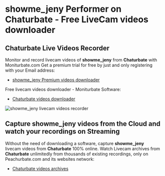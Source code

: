 # showme_jeny Performer on Chaturbate - Free LiveCam videos downloader

## Chaturbate Live Videos Recorder

Monitor and record livecam videos of **showme_jeny** from **Chaturbate** with Moniturbate.com
Get a premium trial for free by just and only registering with your Email address:
* [showme_jeny Premium videos downloader](https://moniturbate.com/request-demo-licence-key.html)

Free livecam videos downloader - Moniturbate Software:
* [Chaturbate videos downloader](https://moniturbate.com/moniturbate-download-software.html)

![showme_jeny livecam videos recorder](https://peachurnet.com/templates/moniturbate-software.png)


## Capture showme_jeny videos from the Cloud and watch your recordings on Streaming

Without the need of downloading a software, capture **showme_jeny** livecam videos from **Chaturbate** 100% online.
Watch Livecam archives from **Chaturbate** unlimitedly from thousands of existing recordings, only on Peachurbate.com and its websites network:
* [Chaturbate videos archives](https://peachurnet.com/)